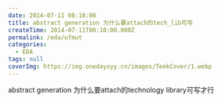 ```yaml
---
date: 2014-07-11 08:10:00
title: abstract generation 为什么要attach的tech_lib可写
createTime: 2014-07-11T00:10:00.000Z
permalink: /eda/ofmut
categories:
  - EDA
tags: null
coverImg: https://img.onedayxyy.cn/images/TeekCover/1.webp
---
```


abstract generation 为什么要attach的technology library可写才行 
